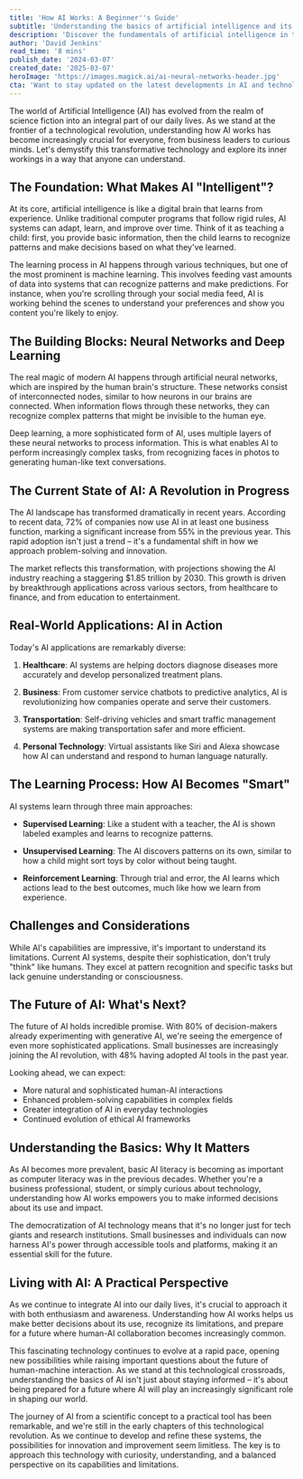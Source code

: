 ```yaml
---
title: 'How AI Works: A Beginner''s Guide'
subtitle: 'Understanding the basics of artificial intelligence and its real-world impact'
description: 'Discover the fundamentals of artificial intelligence in this comprehensive guide. Learn how AI systems work, from neural networks to machine learning, and explore real-world applications across industries. Understand why AI literacy is becoming essential in today''s technological landscape and what the future holds for this transformative technology.'
author: 'David Jenkins'
read_time: '8 mins'
publish_date: '2024-03-07'
created_date: '2025-03-07'
heroImage: 'https://images.magick.ai/ai-neural-networks-header.jpg'
cta: 'Want to stay updated on the latest developments in AI and technology? Follow us on LinkedIn for expert insights, industry news, and in-depth analysis of emerging trends in artificial intelligence.'
---
```


The world of Artificial Intelligence (AI) has evolved from the realm of science fiction into an integral part of our daily lives. As we stand at the frontier of a technological revolution, understanding how AI works has become increasingly crucial for everyone, from business leaders to curious minds. Let's demystify this transformative technology and explore its inner workings in a way that anyone can understand.

## The Foundation: What Makes AI "Intelligent"?

At its core, artificial intelligence is like a digital brain that learns from experience. Unlike traditional computer programs that follow rigid rules, AI systems can adapt, learn, and improve over time. Think of it as teaching a child: first, you provide basic information, then the child learns to recognize patterns and make decisions based on what they've learned.

The learning process in AI happens through various techniques, but one of the most prominent is machine learning. This involves feeding vast amounts of data into systems that can recognize patterns and make predictions. For instance, when you're scrolling through your social media feed, AI is working behind the scenes to understand your preferences and show you content you're likely to enjoy.

## The Building Blocks: Neural Networks and Deep Learning

The real magic of modern AI happens through artificial neural networks, which are inspired by the human brain's structure. These networks consist of interconnected nodes, similar to how neurons in our brains are connected. When information flows through these networks, they can recognize complex patterns that might be invisible to the human eye.

Deep learning, a more sophisticated form of AI, uses multiple layers of these neural networks to process information. This is what enables AI to perform increasingly complex tasks, from recognizing faces in photos to generating human-like text conversations.

## The Current State of AI: A Revolution in Progress

The AI landscape has transformed dramatically in recent years. According to recent data, 72% of companies now use AI in at least one business function, marking a significant increase from 55% in the previous year. This rapid adoption isn't just a trend – it's a fundamental shift in how we approach problem-solving and innovation.

The market reflects this transformation, with projections showing the AI industry reaching a staggering $1.85 trillion by 2030. This growth is driven by breakthrough applications across various sectors, from healthcare to finance, and from education to entertainment.

## Real-World Applications: AI in Action

Today's AI applications are remarkably diverse:

1. **Healthcare**: AI systems are helping doctors diagnose diseases more accurately and develop personalized treatment plans.

2. **Business**: From customer service chatbots to predictive analytics, AI is revolutionizing how companies operate and serve their customers.

3. **Transportation**: Self-driving vehicles and smart traffic management systems are making transportation safer and more efficient.

4. **Personal Technology**: Virtual assistants like Siri and Alexa showcase how AI can understand and respond to human language naturally.

## The Learning Process: How AI Becomes "Smart"

AI systems learn through three main approaches:

- **Supervised Learning**: Like a student with a teacher, the AI is shown labeled examples and learns to recognize patterns.

- **Unsupervised Learning**: The AI discovers patterns on its own, similar to how a child might sort toys by color without being taught.

- **Reinforcement Learning**: Through trial and error, the AI learns which actions lead to the best outcomes, much like how we learn from experience.

## Challenges and Considerations

While AI's capabilities are impressive, it's important to understand its limitations. Current AI systems, despite their sophistication, don't truly "think" like humans. They excel at pattern recognition and specific tasks but lack genuine understanding or consciousness.

## The Future of AI: What's Next?

The future of AI holds incredible promise. With 80% of decision-makers already experimenting with generative AI, we're seeing the emergence of even more sophisticated applications. Small businesses are increasingly joining the AI revolution, with 48% having adopted AI tools in the past year.

Looking ahead, we can expect:
- More natural and sophisticated human-AI interactions
- Enhanced problem-solving capabilities in complex fields
- Greater integration of AI in everyday technologies
- Continued evolution of ethical AI frameworks

## Understanding the Basics: Why It Matters

As AI becomes more prevalent, basic AI literacy is becoming as important as computer literacy was in the previous decades. Whether you're a business professional, student, or simply curious about technology, understanding how AI works empowers you to make informed decisions about its use and impact.

The democratization of AI technology means that it's no longer just for tech giants and research institutions. Small businesses and individuals can now harness AI's power through accessible tools and platforms, making it an essential skill for the future.

## Living with AI: A Practical Perspective

As we continue to integrate AI into our daily lives, it's crucial to approach it with both enthusiasm and awareness. Understanding how AI works helps us make better decisions about its use, recognize its limitations, and prepare for a future where human-AI collaboration becomes increasingly common.

This fascinating technology continues to evolve at a rapid pace, opening new possibilities while raising important questions about the future of human-machine interaction. As we stand at this technological crossroads, understanding the basics of AI isn't just about staying informed – it's about being prepared for a future where AI will play an increasingly significant role in shaping our world.

The journey of AI from a scientific concept to a practical tool has been remarkable, and we're still in the early chapters of this technological revolution. As we continue to develop and refine these systems, the possibilities for innovation and improvement seem limitless. The key is to approach this technology with curiosity, understanding, and a balanced perspective on its capabilities and limitations.